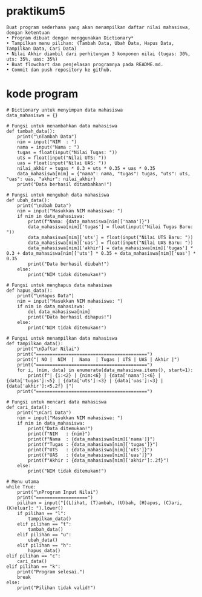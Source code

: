 # praktikum5
    Buat program sederhana yang akan menampilkan daftar nilai mahasiswa, dengan ketentuan
    • Program dibuat dengan menggunakan Dictionary*
    • Tampilkan menu pilihan: (Tambah Data, Ubah Data, Hapus Data, Tampilkan Data, Cari Data)
    • Nilai Akhir diambil dari perhitungan 3 komponen nilai (tugas: 30%, uts: 35%, uas: 35%)
    • Buat flowchart dan penjelasan programnya pada README.md.
    • Commit dan push repository ke github.
# kode program
    # Dictionary untuk menyimpan data mahasiswa
    data_mahasiswa = {}
    
    # Fungsi untuk menambahkan data mahasiswa
    def tambah_data():
        print("\nTambah Data")
        nim = input("NIM  : ")
        nama = input("Nama : ")
        tugas = float(input("Nilai Tugas: "))
        uts = float(input("Nilai UTS: "))
        uas = float(input("Nilai UAS: "))
        nilai_akhir = tugas * 0.3 + uts * 0.35 + uas * 0.35
        data_mahasiswa[nim] = {"nama": nama, "tugas": tugas, "uts": uts, "uas": uas, "akhir": nilai_akhir}
        print("Data berhasil ditambahkan!")

    # Fungsi untuk mengubah data mahasiswa
    def ubah_data():
        print("\nUbah Data")
        nim = input("Masukkan NIM mahasiswa: ")
        if nim in data_mahasiswa:
            print(f"Nama: {data_mahasiswa[nim]['nama']}")
            data_mahasiswa[nim]['tugas'] = float(input("Nilai Tugas Baru: "))
            data_mahasiswa[nim]['uts'] = float(input("Nilai UTS Baru: "))
            data_mahasiswa[nim]['uas'] = float(input("Nilai UAS Baru: "))
            data_mahasiswa[nim]['akhir'] = data_mahasiswa[nim]['tugas'] * 0.3 + data_mahasiswa[nim]['uts'] * 0.35 + data_mahasiswa[nim]['uas'] * 0.35
            print("Data berhasil diubah!")
        else:
            print("NIM tidak ditemukan!")

    # Fungsi untuk menghapus data mahasiswa
    def hapus_data():
        print("\nHapus Data")
        nim = input("Masukkan NIM mahasiswa: ")
        if nim in data_mahasiswa:
            del data_mahasiswa[nim]
            print("Data berhasil dihapus!")
        else:
            print("NIM tidak ditemukan!")

    # Fungsi untuk menampilkan data mahasiswa
    def tampilkan_data():
        print("\nDaftar Nilai")
        print("=========================================")
        print("| NO |  NIM  |  Nama  | Tugas | UTS | UAS | Akhir |")
        print("=========================================")
        for i, (nim, data) in enumerate(data_mahasiswa.items(), start=1):
            print(f"| {i:<2} | {nim:<6} | {data['nama']:<6} | {data['tugas']:<5} | {data['uts']:<3} | {data['uas']:<3} | {data['akhir']:<5.2f} |")
        print("=========================================")

    # Fungsi untuk mencari data mahasiswa
    def cari_data():
        print("\nCari Data")
        nim = input("Masukkan NIM mahasiswa: ")
        if nim in data_mahasiswa:
            print("Data ditemukan!")
            print(f"NIM   : {nim}")
            print(f"Nama  : {data_mahasiswa[nim]['nama']}")
            print(f"Tugas : {data_mahasiswa[nim]['tugas']}")
            print(f"UTS   : {data_mahasiswa[nim]['uts']}")
            print(f"UAS   : {data_mahasiswa[nim]['uas']}")
            print(f"Akhir : {data_mahasiswa[nim]['akhir']:.2f}")
        else:
            print("NIM tidak ditemukan!")

    # Menu utama
    while True:
        print("\nProgram Input Nilai")
        print("===================")
        pilihan = input("[(L)ihat, (T)ambah, (U)bah, (H)apus, (C)ari, (K)eluar]: ").lower()
        if pilihan == "l":
            tampilkan_data()
        elif pilihan == "t":
            tambah_data()
        elif pilihan == "u":
            ubah_data()
        elif pilihan == "h":
            hapus_data()
    elif pilihan == "c":
        cari_data()
    elif pilihan == "k":
        print("Program selesai.")
        break
    else:
        print("Pilihan tidak valid!")
